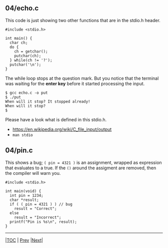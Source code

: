 ## 04/echo.c

This code is just showing two other functions that are in the stdio.h header.

```
#include <stdio.h>

int main() {
  char ch;
  do {
    ch = getchar();
    putchar(ch);
  } while(ch != '?');
  putchar('\n');
}
```

The while loop stops at the question mark. But you notice that the terminal
was waiting for the **enter key** before it started processing the input.

```
$ gcc echo.c -o put
$ ./put
When will it stop? It stopped already!
When will it stop?
$
```

Please have a look what is defined in this stdio.h.
* https://en.wikipedia.org/wiki/C_file_input/output
* `man stdio`



## 04/pin.c

This shows a bug; `( pin = 4321 )` is an assignment, wrapped as expression that evaluates to a true. If the `()` around the 
assigment are removed, then the compiler will warn you.

```
#include <stdio.h>

int main(void) {
  int pin = 1234;
  char *result;
  if ( ( pin = 4321 ) ) // bug
    result = "Correct";
  else 
    result = "Incorrect";
  printf("Pin is %s\n", result);
}
```

---
|[TOC](../../README.md) | [Prev](../03/README.md) |[Next](../05/README.md)|